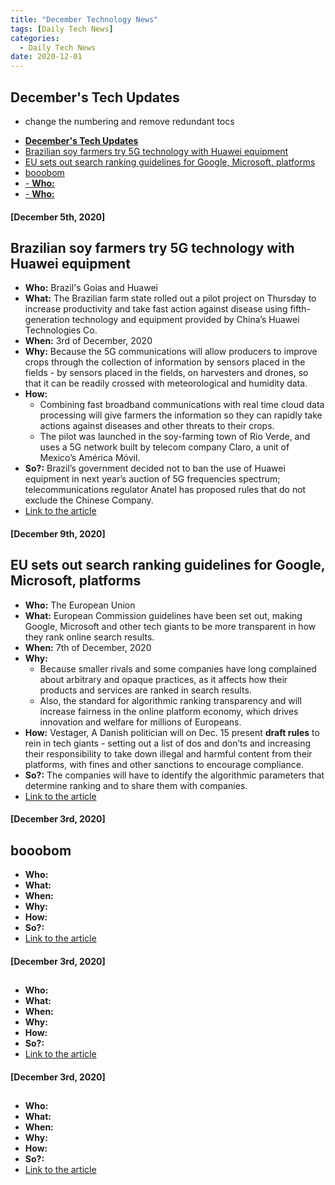 ```yaml
---
title: "December Technology News"
tags: [Daily Tech News]
categories:
  - Daily Tech News
date: 2020-12-01
---
```



## **December's Tech Updates**
- change the numbering and remove redundant tocs

<!-- TOC START min:1 max:3 link:true asterisk:false update:true -->
  - [**December's Tech Updates**](#decembers-tech-updates)
  - [Brazilian soy farmers try 5G technology with Huawei equipment](#brazilian-soy-farmers-try-5g-technology-with-huawei-equipment)
  - [EU sets out search ranking guidelines for Google, Microsoft, platforms](#eu-sets-out-search-ranking-guidelines-for-google-microsoft-platforms)
  - [booobom](#booobom)
  - [- **Who:**](#--who)
  - [- **Who:**](#--who-1)
<!-- TOC END -->







#### [December 5th, 2020]

##  Brazilian soy farmers try 5G technology with Huawei equipment
- **Who:**  Brazil's Goias and Huawei
- **What:**  The Brazilian farm state rolled out a pilot project on Thursday to increase productivity and take fast action against disease using fifth-generation technology and equipment provided by China’s Huawei Technologies Co.
- **When:**  3rd of December, 2020
- **Why:**  Because the 5G communications will allow producers to improve crops through the collection of information by sensors placed in the fields - by sensors placed in the fields, on harvesters and drones, so that it can be readily crossed with meteorological and humidity data.
- **How:**  
  - Combining fast broadband communications with real time cloud data processing will give farmers the information so they can rapidly take actions against diseases and other threats to their crops.
  - The pilot was launched in the soy-farming town of Rio Verde, and uses a 5G network built by telecom company Claro, a unit of Mexico’s América Móvil.
- **So?:**  Brazil’s government decided not to ban the use of Huawei equipment in next year’s auction of 5G frequencies spectrum; telecommunications regulator Anatel has proposed rules that do not exclude the Chinese Company.
- [Link to the article](https://www.reuters.com/article/us-brazil-5g/brazilian-soy-farmers-try-5g-technology-with-huawei-equipment-idUSKBN28D3AJ)



#### [December 9th, 2020]

##  EU sets out search ranking guidelines for Google, Microsoft, platforms

- **Who:**  The European Union
- **What:**  European Commission guidelines have been set out, making Google, Microsoft and other tech giants to be more transparent in how they rank online search results.
- **When:**  7th of December, 2020
- **Why:**  
  - Because smaller rivals and some companies have long complained about arbitrary and opaque practices, as it affects how their products and services are ranked in search results.
  - Also, the standard for algorithmic ranking transparency and will increase fairness in the online platform economy, which drives innovation and welfare for millions of Europeans.
- **How:**  Vestager, A Danish politician will on Dec. 15 present **draft rules** to rein in tech giants - setting out a list of dos and don’ts and increasing their responsibility to take down illegal and harmful content from their platforms, with fines and other sanctions to encourage compliance.
- **So?:**  The companies will have to identify the algorithmic parameters that determine ranking and to share them with companies.
- [Link to the article](https://www.reuters.com/article/eu-tech-platforms/eu-sets-out-search-ranking-guidelines-for-google-microsoft-platforms-idUSKBN28H267)



#### [December 3rd, 2020]

##  booobom
- **Who:**  
- **What:**  
- **When:**  
- **Why:**  
- **How:**  
- **So?:**  
- [Link to the article]()


#### [December 3rd, 2020]

##  
- **Who:**  
- **What:**  
- **When:**  
- **Why:**  
- **How:**  
- **So?:**  
- [Link to the article]()

#### [December 3rd, 2020]

##  
- **Who:**  
- **What:**  
- **When:**  
- **Why:**  
- **How:**  
- **So?:**  
- [Link to the article]()
